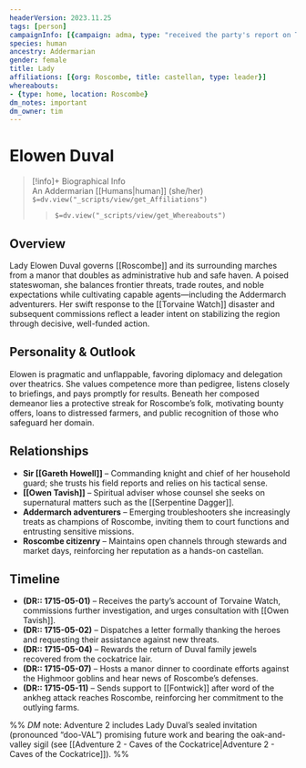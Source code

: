 ```yaml
---
headerVersion: 2023.11.25
tags: [person]
campaignInfo: [{campaign: adma, type: "received the party's report on Torvaine Watch", date: 1715-05-01}, {campaign: adma, type: "rewarded the heroes for returning Duval heirlooms", date: 1715-05-04}, {campaign: adma, type: "hosted a strategy dinner regarding the goblin threat", date: 1715-05-07}, {campaign: adma, type: "dispatched aid to Fontwick after the ankheg attack", date: 1715-05-11}]
species: human
ancestry: Addermarian
gender: female
title: Lady
affiliations: [{org: Roscombe, title: castellan, type: leader}]
whereabouts:
- {type: home, location: Roscombe}
dm_notes: important
dm_owner: tim
---
```

# Elowen Duval
>[!info]+ Biographical Info  
> An Addermarian [[Humans|human]] (she/her)  
> `$=dv.view("_scripts/view/get_Affiliations")`  
>> `$=dv.view("_scripts/view/get_Whereabouts")`

## Overview
Lady Elowen Duval governs [[Roscombe]] and its surrounding marches from a manor that doubles as administrative hub and safe haven. A poised stateswoman, she balances frontier threats, trade routes, and noble expectations while cultivating capable agents—including the Addermarch adventurers. Her swift response to the [[Torvaine Watch]] disaster and subsequent commissions reflect a leader intent on stabilizing the region through decisive, well-funded action.

## Personality & Outlook
Elowen is pragmatic and unflappable, favoring diplomacy and delegation over theatrics. She values competence more than pedigree, listens closely to briefings, and pays promptly for results. Beneath her composed demeanor lies a protective streak for Roscombe’s folk, motivating bounty offers, loans to distressed farmers, and public recognition of those who safeguard her domain.

## Relationships
- **Sir [[Gareth Howell]]** – Commanding knight and chief of her household guard; she trusts his field reports and relies on his tactical sense.  
- **[[Owen Tavish]]** – Spiritual adviser whose counsel she seeks on supernatural matters such as the [[Serpentine Dagger]].  
- **Addermarch adventurers** – Emerging troubleshooters she increasingly treats as champions of Roscombe, inviting them to court functions and entrusting sensitive missions.  
- **Roscombe citizenry** – Maintains open channels through stewards and market days, reinforcing her reputation as a hands-on castellan.

## Timeline
- **(DR:: 1715-05-01)** – Receives the party’s account of Torvaine Watch, commissions further investigation, and urges consultation with [[Owen Tavish]].  
- **(DR:: 1715-05-02)** – Dispatches a letter formally thanking the heroes and requesting their assistance against new threats.  
- **(DR:: 1715-05-04)** – Rewards the return of Duval family jewels recovered from the cockatrice lair.  
- **(DR:: 1715-05-07)** – Hosts a manor dinner to coordinate efforts against the Highmoor goblins and hear news of Roscombe’s defenses.  
- **(DR:: 1715-05-11)** – Sends support to [[Fontwick]] after word of the ankheg attack reaches Roscombe, reinforcing her commitment to the outlying farms.

%% _DM_ note: Adventure 2 includes Lady Duval’s sealed invitation (pronounced “doo-VAL”) promising future work and bearing the oak-and-valley sigil (see [[Adventure 2 - Caves of the Cockatrice|Adventure 2 - Caves of the Cockatrice]]). %%
